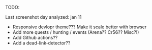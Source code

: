 TODO:

Last screenshot day analyzed: jan 11

- Responsive devlopr theme??? Make it scale better with browser
- Add more quests / hunting / events (Arena?? Cr56?? Misc?!)
- Add Github actions??
- Add a dead-link-detector??